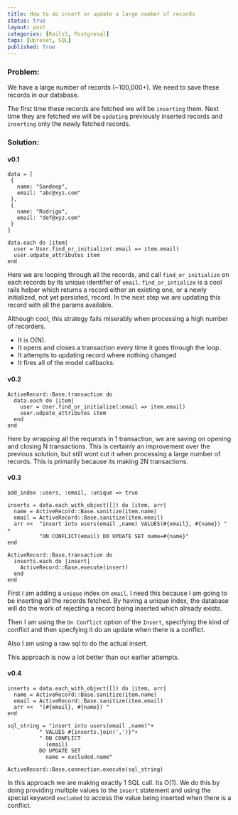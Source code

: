 ```yaml
---
title: How to do insert or update a large number of records
status: true
layout: post
categories: [Rails5, Postgresql]
tags: [Upreset, SQL]
published: True
---
```


### Problem:

We have a large number of records (~100,000+). We need to save these records in our database.

The first time these records are fetched we will be `inserting` them. Next time they are fetched we will be `updating` previously inserted records and `inserting` only the newly fetched records.

### Solution:

#### v0.1

```
data = [
 {
   name: "Sandeep",
   email: "abc@xyz.com"
 },
 {
   name: "Rodrigo",
   email: "def@xyz.com"
 }
]

data.each do |item|
  user = User.find_or_initialize(:email => item.email)
  user.udpate_attributes item
end
```

Here we are looping through all the records, and call `find_or_initialize` on each records by its unique identifier of `email`. `find_or_intialize` is a cool rails helper which returns a record either an existing one, or a newly initialized, not yet persisted, record. In the next step we are updating this record with all the params available.

Although cool, this strategy fails miserably when processing a high number of recorders.
- It is O(N).
- It opens and closes a transaction every time it goes through the loop.
- It attempts to updating record where nothing changed
- It fires all of the model callbacks.


#### v0.2

```
ActiveRecord::Base.transaction do
  data.each do |item|
    user = User.find_or_initialize(:email => item.email)
    user.udpate_attributes item
  end
end
```

Here by wrapping all the requests in 1 transaction, we are saving on opening and closing N transactions. This is certainly an improvement over the previous solution, but still wont cut it when processing a large number of records. This is primarily because its making 2N transactions.



#### v0.3

```
add_index :users, :email, :unique => true

inserts = data.each_with_object([]) do |item, arr|
  name = ActiveRecord::Base.sanitize(item.name)
  email = ActiveRecord::Base.sanitize(item.email)
  arr <<  "insert into users(email ,name) VALUES(#{email}, #{name}) " +
          "ON CONFLICT(email) DO UPDATE SET name=#{name}"
end

ActiveRecord::Base.transaction do
  inserts.each do |insert|
    ActiveRecord::Base.execute(insert)
  end
end
```

First i am adding a `unique` index on `email`. I need this because I am going to be inserting all the records fetched. By having a unique index, the database will do the work of rejecting a record being inserted which already exists.

Then I am using the `On Conflict` option of the `Insert`, specifying the kind of conflict and then specfying it do an update when there is a conflict.

Also I am using a raw sql to do the actual insert.

This approach is now a lot better than our earlier attempts.


#### v0.4

```
inserts = data.each_with_object([]) do |item, arr|
  name = ActiveRecord::Base.sanitize(item.name)
  email = ActiveRecord::Base.sanitize(item.email)
  arr <<  "(#{email}, #{name}) "
end

sql_string = "insert into users(email ,name)"+
          " VALUES #{inserts.join(',')}"+
          " ON CONFLICT
            (email)
          DO UPDATE SET
            name = excluded.name"

ActiveRecord::Base.connection.execute(sql_string)

```

In this approach we are making exactly 1 SQL call. Its O(1). We do this by doing providing multiple values to the `insert` statement and using the special keyword `excluded` to access the value being inserted when there is a conflict.
